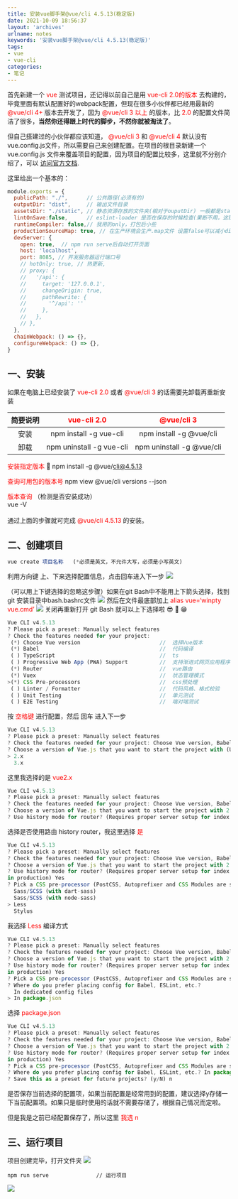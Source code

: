 ```yaml
---
title: 安装vue脚手架@vue/cli 4.5.13(稳定版)
date: 2021-10-09 18:56:37
layout: 'archives'
urlname: notes
keywords: '安装vue脚手架@vue/cli 4.5.13(稳定版)'
tags: 
- vue
- vue-cli
categories: 
- 笔记
---
```



首先新建一个<font color=red> vue </font>测试项目，还记得以前自己是用<font color=red bgcolor=yellow> vue-cli 2.0的版本 </font>去构建的，毕竟里面有默认配置好的webpack配置，但现在很多小伙伴都已经用最新的<font color=red> @vue/cli 4+ </font>版本去开发了，因为<font color=red> @vue/cli  3 以上 </font>的版本，比<font color=red> 2.0 </font>的配置文件简洁了很多，**当然你还得跟上时代的脚步，不然你就被淘汰了**。

但自己搭建过的小伙伴都应该知道，<font color=red> @vue/cli 3 </font>和<font color=red> @vue/cli 4 </font>默认没有vue.config.js文件，所以需要自己来创建配置。在项目的根目录新建一个 vue.config.js 文件来覆盖项目的配置，因为项目的配置比较多，这里就不分别介绍了，可以 [访问官方文档](https://cli.vuejs.org/zh/config/#vue-config-js).

这里给出一个基本的：
```javascript
module.exports = {
  publicPath: "./",      // 公共路径(必须有的)
  outputDir: "dist",     // 输出文件目录
  assetsDir: "./static", // 静态资源存放的文件夹(相对于ouputDir) 一般都是static目录，不然默认的会是assets
  lintOnSave:false,      // eslint-loader 是否在保存的时候检查(果断不用，这玩意儿我都没装)
  runtimeCompiler: false,// 我用的only，打包后小些
  productionSourceMap: true, // 在生产环境会生产.map文件 设置false可以减小dist文件大小，加速构建
  devServer: {
    open: true,  // npm run serve后自动打开页面
    host: 'localhost',
    port: 8085, // 开发服务器运行端口号
    // hotOnly: true, // 热更新,
    // proxy: {
    //   '/api': {
    //     target: '127.0.0.1',
    //     changeOrigin: true,
    //     pathRewrite: {
    //       '^/api': ''
    //     },
    //   },
    // },
  },
  chainWebpack: () => {},
  configureWebpack: () => {},
}
```
## 一、安装

如果在电脑上已经安装了<font color=red> vue-cli 2.0 </font>或者<font color=red> @vue/cli 3 </font>的话需要先卸载再重新安装

| 简要说明 | <font color=red> vue-cli 2.0 </font> | <font color=red> @vue/cli 3 </font> |
| :--------: |:--------:| :------:|
| 安装 | npm install -g vue-cli | npm install -g @vue/cli |
| 卸载 | npm uninstall -g vue-cli |  npm uninstall -g @vue/cli |

<font color=red> 安装指定版本  </font>🎈
npm install -g @vue/cli@4.5.13

<font color=red> 查询可用包的版本号 </font> 
npm view @vue/cli versions --json

<font color=red> 版本查询 </font>（检测是否安装成功）<br>  vue -V <br>   
通过上面的步骤就可完成<font color=red> @vue/cli 4.5.13 </font>的安装。

## 二、创建项目

```javascript
vue create 项目名称   (*必须是英文，不允许大写，必须是小写英文) 
```
利用方向键 上、下来选择配置信息，点击回车进入下一步
![](./NO-001/1.png)

（可以用上下键选择的忽略这步骤）如果在git Bash中不能用上下箭头选择，找到git 安装目录中bash.bashrc文件
![](./NO-001/2.png)
然后在文件最底部加上  <font color=red> alias vue=‘winpty vue.cmd’ </font>
![](./NO-001/3.png)
关闭再重新打开 git Bash 就可以上下选择啦 😎 🤣 😁
```javascript
Vue CLI v4.5.13
? Please pick a preset: Manually select features
? Check the features needed for your project:
 (*) Choose Vue version                         //  选择Vue版本
 (*) Babel                                      //  代码编译
 ( ) TypeScript                                 //  ts
 ( ) Progressive Web App (PWA) Support          //  支持渐进式网页应用程序
 (*) Router                                     //  vue路由
 (*) Vuex                                       //  状态管理模式
>(*) CSS Pre-processors                         //  css预处理
 ( ) Linter / Formatter                         //  代码风格、格式校验
 ( ) Unit Testing                               //  单元测试
 ( ) E2E Testing                                //  端对端测试
```
按<font color=red> 空格键 </font>进行配置，然后 回车 进入下一步
```javascript
Vue CLI v4.5.13
? Please pick a preset: Manually select features
? Check the features needed for your project: Choose Vue version, Babel, Router, Vuex, CSS Pre-processors
? Choose a version of Vue.js that you want to start the project with (Use arrow keys)
> 2.x
  3.x
```
这里我选择的是<font color=red> vue2.x </font>
```javascript
Vue CLI v4.5.13
? Please pick a preset: Manually select features
? Check the features needed for your project: Choose Vue version, Babel, Router, Vuex, CSS Pre-processors
? Choose a version of Vue.js that you want to start the project with 2.x
? Use history mode for router? (Requires proper server setup for index fallback in production) (Y/n) y
```
选择是否使用路由 history router，我这里选择 <font color=red>是</font>
```javascript
Vue CLI v4.5.13
? Please pick a preset: Manually select features
? Check the features needed for your project: Choose Vue version, Babel, Router, Vuex, CSS Pre-processors
? Choose a version of Vue.js that you want to start the project with 2.x
? Use history mode for router? (Requires proper server setup for index fallback
in production) Yes
? Pick a CSS pre-processor (PostCSS, Autoprefixer and CSS Modules are supported by default):
  Sass/SCSS (with dart-sass)
  Sass/SCSS (with node-sass)
> Less
  Stylus
```
我选择<font color=red> Less </font>编译方式
```javascript
Vue CLI v4.5.13
? Please pick a preset: Manually select features
? Check the features needed for your project: Choose Vue version, Babel, Router, Vuex, CSS Pre-processors
? Choose a version of Vue.js that you want to start the project with 2.x
? Use history mode for router? (Requires proper server setup for index fallback
in production) Yes
? Pick a CSS pre-processor (PostCSS, Autoprefixer and CSS Modules are supported by default): Less
? Where do you prefer placing config for Babel, ESLint, etc.?
  In dedicated config files
> In package.json
```
选择 <font color=red> package.json </font>
```javascript
Vue CLI v4.5.13
? Please pick a preset: Manually select features
? Check the features needed for your project: Choose Vue version, Babel, Router, Vuex, CSS Pre-processors
? Choose a version of Vue.js that you want to start the project with 2.x
? Use history mode for router? (Requires proper server setup for index fallback
in production) Yes
? Pick a CSS pre-processor (PostCSS, Autoprefixer and CSS Modules are supported by default): Less
? Where do you prefer placing config for Babel, ESLint, etc.? In package.json
? Save this as a preset for future projects? (y/N) n
```
是否保存当前选择的配置项，如果当前配置是经常用到的配置，建议选择y存储一下当前配置项。如果只是临时使用的话就不需要存储了，根据自己情况而定啦。

但是我是之前已经配置保存了，所以这里 <font color=red> 我选 n </font>

## 三、运行项目
项目创建完毕，打开文件夹
![](./NO-001/4.png)
```
npm run serve               // 运行项目
```
![](./NO-001/5.png)

